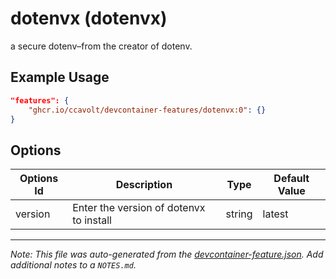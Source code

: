 
# dotenvx (dotenvx)

a secure dotenv–from the creator of dotenv.

## Example Usage

```json
"features": {
    "ghcr.io/ccavolt/devcontainer-features/dotenvx:0": {}
}
```

## Options

| Options Id | Description | Type | Default Value |
|-----|-----|-----|-----|
| version | Enter the version of dotenvx to install | string | latest |



---

_Note: This file was auto-generated from the [devcontainer-feature.json](https://github.com/ccavolt/devcontainer-features/blob/main/src/dotenvx/devcontainer-feature.json).  Add additional notes to a `NOTES.md`._
